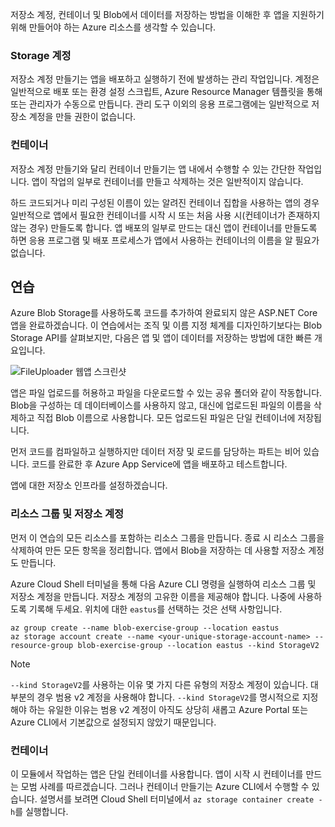 저장소 계정, 컨테이너 및 Blob에서 데이터를 저장하는 방법을 이해한 후 앱을 지원하기 위해 만들어야 하는 Azure 리소스를 생각할 수 있습니다.

### <a name="storage-accounts"></a>Storage 계정

저장소 계정 만들기는 앱을 배포하고 실행하기 전에 발생하는 관리 작업입니다. 계정은 일반적으로 배포 또는 환경 설정 스크립트, Azure Resource Manager 템플릿을 통해 또는 관리자가 수동으로 만듭니다. 관리 도구 이외의 응용 프로그램에는 일반적으로 저장소 계정을 만들 권한이 없습니다.

### <a name="containers"></a>컨테이너

저장소 계정 만들기와 달리 컨테이너 만들기는 앱 내에서 수행할 수 있는 간단한 작업입니다. 앱이 작업의 일부로 컨테이너를 만들고 삭제하는 것은 일반적이지 않습니다.

하드 코드되거나 미리 구성된 이름이 있는 알려진 컨테이너 집합을 사용하는 앱의 경우 일반적으로 앱에서 필요한 컨테이너를 시작 시 또는 처음 사용 시(컨테이너가 존재하지 않는 경우) 만들도록 합니다. 앱 배포의 일부로 만드는 대신 앱이 컨테이너를 만들도록 하면 응용 프로그램 및 배포 프로세스가 앱에서 사용하는 컨테이너의 이름을 알 필요가 없습니다.

## <a name="exercise"></a>연습

Azure Blob Storage를 사용하도록 코드를 추가하여 완료되지 않은 ASP.NET Core 앱을 완료하겠습니다. 이 연습에서는 조직 및 이름 지정 체계를 디자인하기보다는 Blob Storage API를 살펴보지만, 다음은 앱 및 앱이 데이터를 저장하는 방법에 대한 빠른 개요입니다.

![FileUploader 웹앱 스크린샷](../media-drafts/fileuploader-with-files.PNG)

앱은 파일 업로드를 허용하고 파일을 다운로드할 수 있는 공유 폴더와 같이 작동합니다. Blob을 구성하는 데 데이터베이스를 사용하지 않고, 대신에 업로드된 파일의 이름을 삭제하고 직접 Blob 이름으로 사용합니다. 모든 업로드된 파일은 단일 컨테이너에 저장됩니다.

먼저 코드를 컴파일하고 실행하지만 데이터 저장 및 로드를 담당하는 파트는 비어 있습니다. 코드를 완료한 후 Azure App Service에 앱을 배포하고 테스트합니다.

앱에 대한 저장소 인프라를 설정하겠습니다.

### <a name="resource-group-and-storage-account"></a>리소스 그룹 및 저장소 계정

먼저 이 연습의 모든 리소스를 포함하는 리소스 그룹을 만듭니다. 종료 시 리소스 그룹을 삭제하여 만든 모든 항목을 정리합니다. 앱에서 Blob을 저장하는 데 사용할 저장소 계정도 만듭니다.

Azure Cloud Shell 터미널을 통해 다음 Azure CLI 명령을 실행하여 리소스 그룹 및 저장소 계정을 만듭니다. 저장소 계정의 고유한 이름을 제공해야 합니다. 나중에 사용하도록 기록해 두세요. 위치에 대한 `eastus`를 선택하는 것은 선택 사항입니다.

```console
az group create --name blob-exercise-group --location eastus
az storage account create --name <your-unique-storage-account-name> --resource-group blob-exercise-group --location eastus --kind StorageV2
```

> [!NOTE]
> `--kind StorageV2`를 사용하는 이유 몇 가지 다른 유형의 저장소 계정이 있습니다. 대부분의 경우 범용 v2 계정을 사용해야 합니다. `--kind StorageV2`를 명시적으로 지정해야 하는 유일한 이유는 범용 v2 계정이 아직도 상당히 새롭고 Azure Portal 또는 Azure CLI에서 기본값으로 설정되지 않았기 때문입니다.

### <a name="container"></a>컨테이너

이 모듈에서 작업하는 앱은 단일 컨테이너를 사용합니다. 앱이 시작 시 컨테이너를 만드는 모범 사례를 따르겠습니다. 그러나 컨테이너 만들기는 Azure CLI에서 수행할 수 있습니다. 설명서를 보려면 Cloud Shell 터미널에서 `az storage container create -h`를 실행합니다.